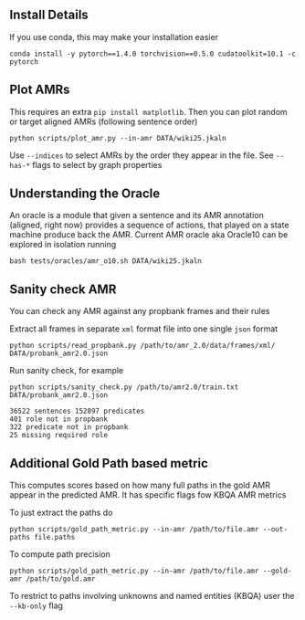 ## Install Details

If you use conda, this may make your installation easier

```
conda install -y pytorch==1.4.0 torchvision==0.5.0 cudatoolkit=10.1 -c pytorch
```

## Plot AMRs

This requires an extra `pip install matplotlib`. Then you can plot random or
target aligned AMRs (following sentence order)

```
python scripts/plot_amr.py --in-amr DATA/wiki25.jkaln
```

Use `--indices` to select AMRs by the order they appear in the file. See
`--has-*` flags to select by graph properties

## Understanding the Oracle

An oracle is a module that given a sentence and its AMR annotation (aligned,
right now) provides a sequence of actions, that played on a state machine
produce back the AMR. Current AMR oracle aka Oracle10 can be explored in
isolation running

```
bash tests/oracles/amr_o10.sh DATA/wiki25.jkaln
```

## Sanity check AMR 

You can check any AMR against any propbank frames and their rules

Extract all frames in separate `xml` format file into one single `json` format
```
python scripts/read_propbank.py /path/to/amr_2.0/data/frames/xml/ DATA/probank_amr2.0.json
```

Run sanity check, for example
```
python scripts/sanity_check.py /path/to/amr2.0/train.txt DATA/probank_amr2.0.json

36522 sentences 152897 predicates
401 role not in propbank
322 predicate not in propbank
25 missing required role
```

## Additional Gold Path based metric

This computes scores based on how many full paths in the gold AMR appear
in the predicted AMR. It has specific flags fow KBQA AMR metrics

To just extract the paths do
```
python scripts/gold_path_metric.py --in-amr /path/to/file.amr --out-paths file.paths
```

To compute path precision
```
python scripts/gold_path_metric.py --in-amr /path/to/file.amr --gold-amr /path/to/gold.amr
```

To restrict to paths involving unknowns and named entities (KBQA) user the `--kb-only` flag
